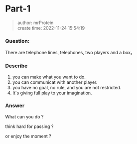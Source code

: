 # Part-1
> author: mrProtein  
> create time: 2022-11-24 15:54:19

### Question: 

There are telephone lines, telephones, two players and a box。

### Describe

1. you can make what you want to do.
2. you can communicat with another player.
3. you have no goal, no rule, and you are not restricted.
4. It`s giving full play to your imagination.

### Answer

What can you do ?

think hard for passing ?

or enjoy the moment ?
